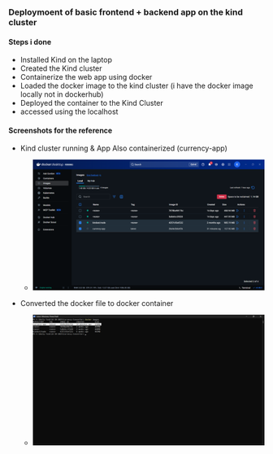 ### Deploymoent of basic frontend + backend app on the kind cluster

#### Steps i done
- Installed Kind on the laptop
- Created the Kind cluster
- Containerize the web app using docker
- Loaded the docker image to the kind cluster (i have the docker image locally not in dockerhub)
- Deployed the container to the Kind Cluster
- accessed using the localhost

#### Screenshots for the reference
- Kind cluster running & App Also containerized (currency-app)
  - ![SS1](Screenshots/Docker.png)
    
- Converted the docker file to docker container
  - ![SS1](Screenshots/Docker_images.png)
